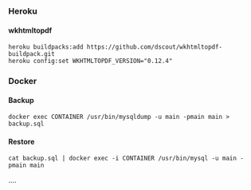 ### Heroku
#### wkhtmltopdf
    heroku buildpacks:add https://github.com/dscout/wkhtmltopdf-buildpack.git
    heroku config:set WKHTMLTOPDF_VERSION="0.12.4"

### Docker
#### Backup
    docker exec CONTAINER /usr/bin/mysqldump -u main -pmain main > backup.sql

#### Restore
    cat backup.sql | docker exec -i CONTAINER /usr/bin/mysql -u main -pmain main
....
